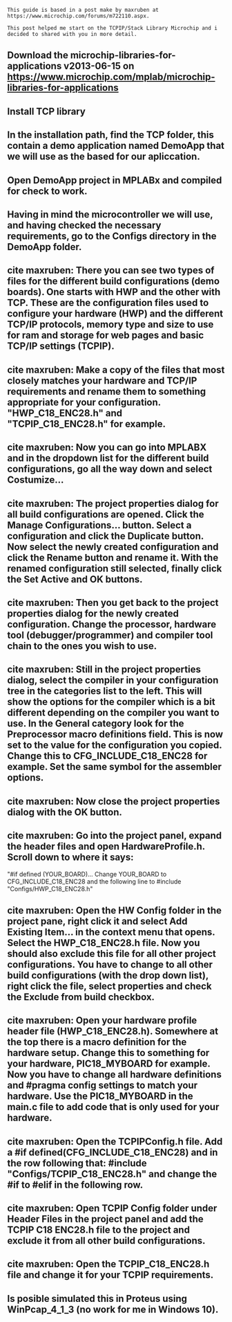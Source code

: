     This guide is based in a post make by maxruben at https://www.microchip.com/forums/m722110.aspx.

    This post helped me start on the TCPIP/Stack Library Microchip and i decided to shared with you in more detail.

## Download the microchip-libraries-for-applications v2013-06-15 on https://www.microchip.com/mplab/microchip-libraries-for-applications

## Install TCP library

## In the installation path, find the TCP folder, this contain a demo application named DemoApp that we will use as the based for our apliccation.

## Open DemoApp project in MPLABx and compiled for check to work.

## Having in mind the microcontroller we will use, and having checked the necessary requirements, go to the Configs directory in the DemoApp folder. 

## cite maxruben: There you can see two types of files for the different build configurations (demo boards). One starts with HWP and the other with TCP. These are the configuration files used to configure your hardware (HWP) and the different TCP/IP protocols, memory type and size to use for ram and storage for web pages and basic TCP/IP settings (TCPIP).

## cite maxruben: Make a copy of the files that most closely matches your hardware and TCP/IP requirements and rename them to something appropriate for your configuration. "HWP_C18_ENC28.h" and "TCPIP_C18_ENC28.h" for example.

## cite maxruben: Now you can go into MPLABX and in the dropdown list for the different build configurations, go all the way down and select Costumize...

## cite maxruben: The project properties dialog for all build configurations are opened. Click the Manage Configurations... button. Select a configuration and click the Duplicate button. Now select the newly created configuration and click the Rename button and rename it. With the renamed configuration still selected, finally click the Set Active and OK buttons.

## cite maxruben: Then you get back to the project properties dialog for the newly created configuration. Change the processor, hardware tool (debugger/programmer) and compiler tool chain to the ones you wish to use.

## cite maxruben: Still in the project properties dialog, select the compiler in your configuration tree in the categories list to the left. This will show the options for the compiler which is a bit different depending on the compiler you want to use. In the General category look for the Preprocessor macro definitions field. This is now set to the value for the configuration you copied. Change this to CFG_INCLUDE_C18_ENC28 for example. Set the same symbol for the assembler options.

## cite maxruben:  Now close the project properties dialog with the OK button.

## cite maxruben:  Go into the project panel, expand the header files and open HardwareProfile.h. Scroll down to where it says:
"#if defined (YOUR_BOARD)...
Change YOUR_BOARD to CFG_INCLUDE_C18_ENC28 and the following line to #include "Configs/HWP_C18_ENC28.h"

## cite maxruben: Open the HW Config folder in the project pane, right click it and select Add Existing Item... in the context menu that opens. Select the HWP_C18_ENC28.h file. Now you should also exclude this file for all other project configurations. You have to change to all other build configurations (with the drop down list), right click the file, select properties and check the Exclude from build checkbox.

## cite maxruben: Open your hardware profile header file (HWP_C18_ENC28.h). Somewhere at the top there is a macro definition for the hardware setup. Change this to something for your hardware, PIC18_MYBOARD for example. Now you have to change all hardware definitions and #pragma config settings to match your hardware. Use the PIC18_MYBOARD in the main.c file to add code that is only used for your hardware.

## cite maxruben: Open the TCPIPConfig.h file. Add a #if defined(CFG_INCLUDE_C18_ENC28) and in the row following that: #include "Configs/TCPIP_C18_ENC28.h" and change the #if to #elif in the following row.

## cite maxruben: Open TCPIP Config folder under Header Files in the project panel and add the TCPIP C18 ENC28.h file to the project and exclude it from all other build configurations.

## cite maxruben: Open the TCPIP_C18_ENC28.h file and change it for your TCPIP requirements.

## Is posible simulated this in Proteus using WinPcap_4_1_3 (no work for me in Windows 10). 